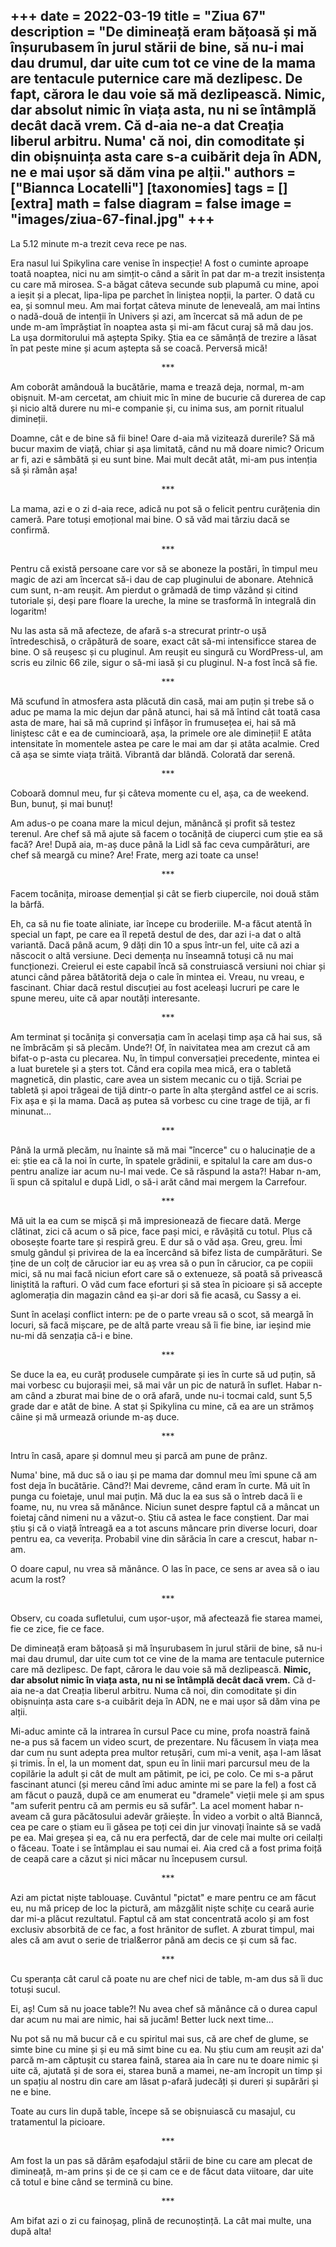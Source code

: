 
+++
date = 2022-03-19
title = "Ziua 67"
description = "De dimineață eram bățoasă și mă înșurubasem în jurul stării de bine, să nu-i mai dau drumul, dar uite cum tot ce vine de la mama are tentacule puternice care mă dezlipesc. De fapt, cărora le dau voie să mă dezlipească. Nimic, dar absolut nimic în viața asta, nu ni se întâmplă decât dacă vrem. Că d-aia ne-a dat Creația liberul arbitru. Numa' că noi, din comoditate și din obișnuința asta care s-a cuibărit deja în ADN, ne e mai ușor să dăm vina pe alții."
authors = ["Biannca Locatelli"]
[taxonomies]
tags = []
[extra]
math = false
diagram = false
image = "images/ziua-67-final.jpg"
+++
---

La 5.12 minute m-a trezit ceva rece pe nas.

Era nasul lui Spikylina care venise în inspecție! A fost o cuminte aproape toată noaptea, nici nu am simțit-o când a sărit în pat dar m-a trezit insistența cu care mă mirosea. S-a băgat câteva secunde sub plapumă cu mine, apoi a ieșit și a plecat, lipa-lipa pe parchet în liniștea nopții, la parter. O dată cu ea, și somnul meu. Am mai forțat câteva minute de leneveală, am mai întins o nadă-două de intenții în Univers și azi, am încercat să mă adun de pe unde m-am împrăștiat în noaptea asta și mi-am făcut curaj să mă dau jos. La ușa dormitorului mă aștepta Spiky. Știa ea ce sămânță de trezire a lăsat în pat peste mine și acum aștepta să se coacă. Perversă mică!

<p style="text-align: center;">***</p>

Am coborât amândouă la bucătărie, mama e trează deja, normal, m-am obișnuit. M-am cercetat, am chiuit mic în mine de bucurie că durerea de cap și nicio altă durere nu mi-e companie și, cu inima sus, am pornit ritualul dimineții.

Doamne, cât e de bine să fii bine! Oare d-aia mă vizitează durerile? Să mă bucur maxim de viață, chiar și așa limitată, când nu mă doare nimic? Oricum ar fi, azi e sâmbătă și eu sunt bine. Mai mult decât atât, mi-am pus intenția să și rămân așa!

<p style="text-align: center;">***</p>

La mama, azi e o zi d-aia rece, adică nu pot să o felicit pentru curățenia din cameră. Pare totuși emoțional mai bine. O să văd mai târziu dacă se confirmă.

<p style="text-align: center;">***</p>

Pentru că există persoane care vor să se aboneze la postări, în timpul meu magic de azi am încercat să-i dau de cap pluginului de abonare. Atehnică cum sunt, n-am reușit. Am pierdut o grămadă de timp văzând și citind tutoriale și, deși pare floare la ureche, la mine se trasformă în integrală din logaritm!

Nu las asta să mă afecteze, de afară s-a strecurat printr-o ușă întredeschisă, o crăpătură de soare, exact cât să-mi intensificce starea de bine. O să reușesc și cu pluginul. Am reușit eu singură cu WordPress-ul, am scris eu zilnic 66 zile, sigur o să-mi iasă și cu pluginul. N-a fost încă să fie.

<p style="text-align: center;">***</p>

Mă scufund în atmosfera asta plăcută din casă, mai am puțin și trebe să o aduc pe mama la mic dejun dar până atunci, hai să mă întind cât toată casa asta de mare, hai să mă cuprind și înfășor în frumusețea ei, hai să mă liniștesc cât e ea de cumincioară, așa, la primele ore ale dimineții! E atâta intensitate în momentele astea pe care le mai am dar și atâta acalmie. Cred că așa se simte viața trăită. Vibrantă dar blândă. Colorată dar serenă.

<p style="text-align: center;">***</p>

Coboară domnul meu, fur și câteva momente cu el, așa, ca de weekend. Bun, bunuț, și mai bunuț!

Am adus-o pe coana mare la micul dejun, mănâncă și profit să testez terenul. Are chef să mă ajute să facem o tocăniță de ciuperci cum știe ea să facă? Are! După aia, m-aș duce până la Lidl să fac ceva cumpărături, are chef să meargă cu mine? Are! Frate, merg azi toate ca unse!

<p style="text-align: center;">***</p>

Facem tocănița, miroase demențial și cât se fierb ciupercile, noi două stăm la bârfă.

Eh, ca să nu fie toate aliniate, iar începe cu broderiile. M-a făcut atentă în special un fapt, pe care ea îl repetă destul de des, dar azi i-a dat o altă variantă. Dacă până acum, 9 dăți din 10 a spus într-un fel, uite că azi a născocit o altă versiune. Deci demența nu înseamnă totuși că nu mai funcționezi. Creierul ei este capabil încă să construiască versiuni noi chiar și atunci când părea bătătorită deja o cale în mintea ei. Vreau, nu vreau, e fascinant. Chiar dacă restul discuției au fost aceleași lucruri pe care le spune mereu, uite că apar noutăți interesante.

<p style="text-align: center;">***</p>

Am terminat și tocănița și conversația cam în același timp așa că hai sus, să ne îmbrăcăm și să plecăm. Unde?! Of, în naivitatea mea am crezut că am bifat-o p-asta cu plecarea. Nu, în timpul conversației precedente, mintea ei a luat buretele și a șters tot. Când era copila mea mică, era o tabletă magnetică, din plastic, care avea un sistem mecanic cu o tijă. Scriai pe tabletă și apoi trăgeai de tijă dintr-o parte în alta ștergând astfel ce ai scris. Fix așa e și la mama. Dacă aș putea să vorbesc cu cine trage de tijă, ar fi minunat…

<p style="text-align: center;">***</p>

Până la urmă plecăm, nu înainte să mă mai "încerce" cu o halucinație de a ei: știe ea că la noi în curte, în spatele grădinii, e spitalul la care am dus-o pentru analize iar acum nu-l mai vede. Ce să răspund la asta?! Habar n-am, îi spun că spitalul e după Lidl, o să-i arăt când mai mergem la Carrefour.

<p style="text-align: center;">***</p>

Mă uit la ea cum se mișcă și mă impresionează de fiecare dată. Merge clătinat, zici că acum o să pice, face pași mici, e răvășită cu totul. Plus că obosește foarte tare și respiră greu. E dur să o văd așa. Greu, greu. Îmi smulg gândul și privirea de la ea încercând să bifez lista de cumpărături. Se ține de un colț de cărucior iar eu aș vrea să o pun în cărucior, ca pe copiii mici, să nu mai facă niciun efort care să o extenueze, să poată să privească liniștită la rafturi. O văd cum face eforturi și să stea în picioare și să accepte aglomerația din magazin când ea și-ar dori să fie acasă, cu Sassy a ei.

Sunt în același conflict intern: pe de o parte vreau să o scot, să meargă în locuri, să facă mișcare, pe de altă parte vreau să îi fie bine, iar ieșind mie nu-mi dă senzația că-i e bine.

<p style="text-align: center;">***</p>

Se duce la ea, eu curăț produsele cumpărate și ies în curte să ud puțin, să mai vorbesc cu bujorașii mei, să mai vâr un pic de natură în suflet. Habar n-am când a zburat mai bine de o oră afară, unde nu-i tocmai cald, sunt 5,5 grade dar e atât de bine. A stat și Spikylina cu mine, că ea are un strămoș câine și mă urmează oriunde m-aș duce.

<p style="text-align: center;">***</p>

Intru în casă, apare și domnul meu și parcă am pune de prânz.

Numa' bine, mă duc să o iau și pe mama dar domnul meu îmi spune că am fost deja în bucătărie. Când?! Mai devreme, când eram în curte. Mă uit în punga cu foietaje, unul mai puțin. Mă duc la ea sus să o întreb dacă îi e foame, nu, nu vrea să mănânce. Niciun sunet despre faptul că a mâncat un foietaj când nimeni nu a văzut-o. Știu că astea le face conștient. Dar mai știu și că o viață întreagă ea a tot ascuns mâncare prin diverse locuri, doar pentru ea, ca veverița. Probabil vine din sărăcia în care a crescut, habar n-am.

O doare capul, nu vrea să mănânce. O las în pace, ce sens ar avea să o iau acum la rost?

<p style="text-align: center;">***</p>

Observ, cu coada sufletului, cum ușor-ușor, mă afectează fie starea mamei, fie ce zice, fie ce face.

De dimineață eram bățoasă și mă înșurubasem în jurul stării de bine, să nu-i mai dau drumul, dar uite cum tot ce vine de la mama are tentacule puternice care mă dezlipesc. De fapt, cărora le dau voie să mă dezlipească. **Nimic, dar absolut nimic în viața asta, nu ni se întâmplă decât dacă vrem.** Că d-aia ne-a dat Creația liberul arbitru. Numa că noi, din comoditate și din obișnuința asta care s-a cuibărit deja în ADN, ne e mai ușor să dăm vina pe alții.

Mi-aduc aminte că la intrarea în cursul Pace cu mine, profa noastră faină ne-a pus să facem un video scurt, de prezentare. Nu făcusem în viața mea dar cum nu sunt adepta prea multor retușări, cum mi-a venit, așa l-am lăsat și trimis. În el, la un moment dat, spun eu în linii mari parcursul meu de la copilărie la adult și cât de mult am pătimit, pe ici, pe colo. Ce mi s-a părut fascinant atunci (și mereu când îmi aduc aminte mi se pare la fel) a fost că am făcut o pauză, după ce am enumerat eu "dramele" vieții mele și am spus "am suferit pentru că am permis eu să sufăr". La acel moment habar n-aveam că gura păcătosului adevăr grăiește. În video a vorbit o altă Bianncă, cea pe care o știam eu îi găsea pe toți cei din jur vinovați înainte să se vadă pe ea. Mai greșea și ea, că nu era perfectă, dar de cele mai multe ori ceilalți o făceau. Toate i se întâmplau ei sau numai ei. Aia cred că a fost prima foiță de ceapă care a căzut și nici măcar nu începusem cursul.

<p style="text-align: center;">***</p>

Azi am pictat niște tablouașe. Cuvântul "pictat" e mare pentru ce am făcut eu, nu mă pricep de loc la pictură, am mâzgălit niște schițe cu ceară aurie dar mi-a plăcut rezultatul. Faptul că am stat concentrată acolo și am fost exclusiv absorbită de ce fac, a fost hrănitor de suflet. A zburat timpul, mai ales că am avut o serie de trial&error până am decis ce și cum să fac.

<p style="text-align: center;">***</p>

Cu speranța cât carul că poate nu are chef nici de table, m-am dus să îi duc totuși sucul.

Ei, aș! Cum să nu joace table?! Nu avea chef să mănânce că o durea capul dar acum nu mai are nimic, hai să jucăm! Better luck next time…

Nu pot să nu mă bucur că e cu spiritul mai sus, că are chef de glume, se simte bine cu mine și și eu mă simt bine cu ea. Nu știu cum am reușit azi da' parcă m-am căptușit cu starea faină, starea aia în care nu te doare nimic și uite că, ajutată și de sora ei, starea bună a mamei, ne-am încropit un timp și un spațiu al nostru din care am lăsat p-afară judecăți și dureri și supărări și ne e bine.

Toate au curs lin după table, începe să se obișnuiască cu masajul, cu tratamentul la picioare.

<p style="text-align: center;">***</p>

Am fost la un pas să dărâm eșafodajul stării de bine cu care am plecat de dimineață, m-am prins și de ce și cam ce e de făcut data viitoare, dar uite că totul e bine când se termină cu bine.

<p style="text-align: center;">***</p>

Am bifat azi o zi cu fainoșag, plină de recunoștință. La cât mai multe, una după alta!
